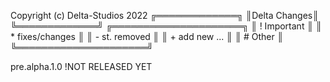 Copyright (c) Delta-Studios 2022
╔═════════════╗
║Delta Changes║
╚═════════════╝
╔═════════════════════╗
║ ! Important         ║
║ * fixes/changes     ║
║ - st. removed       ║
║ + add new ...       ║
║ # Other             ║
╚═════════════════════╝

pre.alpha.1.0
!NOT RELEASED YET
